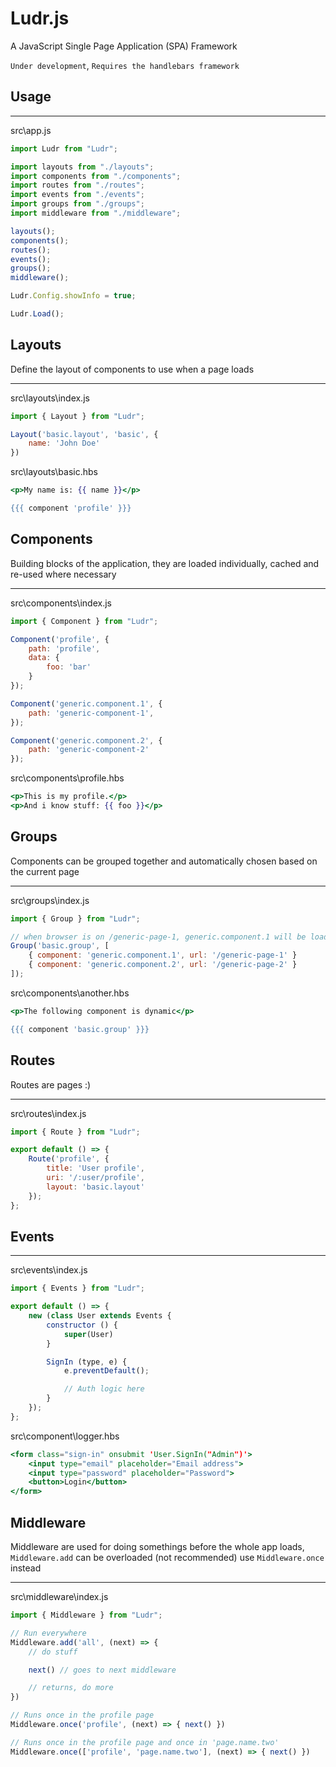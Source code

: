 # Ludr.js
A JavaScript Single Page Application (SPA) Framework

`Under development`, `Requires the handlebars framework`

## Usage
___

src\app.js
```JavaScript
import Ludr from "Ludr";

import layouts from "./layouts";
import components from "./components";
import routes from "./routes";
import events from "./events";
import groups from "./groups";
import middleware from "./middleware";

layouts();
components();
routes();
events();
groups();
middleware();

Ludr.Config.showInfo = true;

Ludr.Load();
```

## Layouts
Define the layout of components to use when a page loads
___

src\layouts\index.js

```JavaScript
import { Layout } from "Ludr";

Layout('basic.layout', 'basic', {
    name: 'John Doe'
})
```

src\layouts\basic.hbs

```handlebars
<p>My name is: {{ name }}</p>

{{{ component 'profile' }}}
```

## Components
Building blocks of the application, they are loaded individually, cached and re-used where necessary
___
src\components\index.js

```JavaScript
import { Component } from "Ludr";

Component('profile', {
    path: 'profile',
    data: { 
        foo: 'bar'
    }
});

Component('generic.component.1', {
    path: 'generic-component-1',
});

Component('generic.component.2', {
    path: 'generic-component-2'
});
```

src\components\profile.hbs

```handlebars
<p>This is my profile.</p>
<p>And i know stuff: {{ foo }}</p>
```

## Groups
Components can be grouped together and automatically chosen based on the current page
___
src\groups\index.js

```JavaScript
import { Group } from "Ludr";

// when browser is on /generic-page-1, generic.component.1 will be loaded as baisic-group
Group('basic.group', [
    { component: 'generic.component.1', url: '/generic-page-1' }
    { component: 'generic.component.2', url: '/generic-page-2' }
]);
```

src\components\another.hbs

```handlebars
<p>The following component is dynamic</p>

{{{ component 'basic.group' }}}
```

## Routes
Routes are pages :)
___
src\routes\index.js
```JavaScript
import { Route } from "Ludr";

export default () => {
    Route('profile', {
        title: 'User profile',
        uri: '/:user/profile',
        layout: 'basic.layout'
    });
};
```

## Events
___
src\events\index.js
```JavaScript
import { Events } from "Ludr";

export default () => {
    new (class User extends Events {
        constructor () {
            super(User)
        }

        SignIn (type, e) {
            e.preventDefault();

            // Auth logic here
        }
    });
};
```

src\component\logger.hbs
```handlebars
<form class="sign-in" onsubmit 'User.SignIn("Admin")'>
    <input type="email" placeholder="Email address">
    <input type="password" placeholder="Password">
    <button>Login</button>
</form>
```
## Middleware
Middleware are used for doing somethings before the whole app loads, `Middleware.add` can be overloaded (not recommended) use `Middleware.once` instead
___
src\middleware\index.js

```JavaScript
import { Middleware } from "Ludr";

// Run everywhere
Middleware.add('all', (next) => {
    // do stuff

    next() // goes to next middleware

    // returns, do more
})

// Runs once in the profile page
Middleware.once('profile', (next) => { next() })

// Runs once in the profile page and once in 'page.name.two'
Middleware.once(['profile', 'page.name.two'], (next) => { next() })
```
